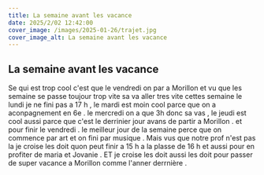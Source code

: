 ```yaml
---
title: La semaine avant les vacance
date: 2025/2/02 12:42:00
cover_image: /images/2025-01-26/trajet.jpg
cover_image_alt: La semaine avant les vacance
---
```

## La semaine avant les vacance ##
Se qui est trop cool c'est que le vendredi on par a Morillon et vu que les semaine se passe  toujour trop vite sa va aller tres vite cettes semaine
 le lundi je ne fini pas a 17 h , le mardi est moin cool parce que on a aconpagnement en 6e .
 le mercredi on a que 3h donc sa vas , le jeudi est cool aussi parce que c'est le derrinier jour avans  de partir a Morillon .
 et pour finir le vendredi .
le meilleur jour de la semaine perce que on commence par art et on fini par musique .
Mais vus que notre prof n'est pas la  je croise les doit quon peut finir a 15 h a la plasse de 16 h et aussi pour en profiter de maria et Jovanie . 
ET je croise les doit aussi les doit pour passer de super vacance a Morillon comme l'anner derrnière .
